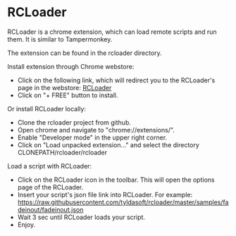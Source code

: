 RCLoader
========

RCLoader is a chrome extension, which can load remote scripts and run them. It is similar to Tampermonkey.

The extension can be found in the rcloader directory.

Install extension through Chrome webstore:
- Click on the following link, which will redirect you to the RCLoader's page in the webstore: <a href="https://chrome.google.com/webstore/detail/rcloader/fdogdjadbdhkiljndgcnglmcaaaadoem" target="_blank">RCLoader</a>
- Click on "+ FREE" button to install.

Or install RCLoader locally:
- Clone the rcloader project from github.
- Open chrome and navigate to "chrome://extensions/".
- Enable "Developer mode" in the upper right corner.
- Click on "Load unpacked extension..." and select the directory CLONEPATH/rcloader/rcloader

Load a script with RCLoader:
- Click on the RCLoader icon in the toolbar. This will open the options page of the RCLoader.
- Insert your script's json file link into RCLoader. For example: https://raw.githubusercontent.com/tyldasoft/rcloader/master/samples/fadeinout/fadeinout.json
- Wait 3 sec until RCLoader loads your script.
- Enjoy.
